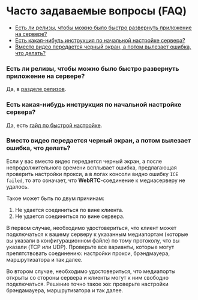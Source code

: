 # Часто задаваемые вопросы (FAQ)

- [Есть ли релизы, чтобы можно было быстро развернуть приложение на сервере?](#есть-ли-релизы-чтобы-можно-было-быстро-развернуть-приложение-на-сервере)
- [Есть какая-нибудь инструкция по начальной настройке сервера?](#есть-ли-релизы-чтобы-можно-было-быстро-развернуть-приложение-на-сервере)
- [Вместо видео передается черный экран, а потом вылезает ошибка, что делать?](#вместо-видео-передается-черный-экран-а-потом-вылезает-ошибка-что-делать)

### Есть ли релизы, чтобы можно было быстро развернуть приложение на сервере?

Да, в [разделе релизов](https://gitlab.com/SgAkErRu/nostromo/-/releases).

### Есть какая-нибудь инструкция по начальной настройке сервера?

Да, есть [гайд по быстрой настройке](SETUP.md#гайд-по-быстрой-настройке).

### Вместо видео передается черный экран, а потом вылезает ошибка, что делать?

Если у вас вместо видео передается черный экран, а после непродолжительного времени всплывает ошибка, предлагающая проверить настройки прокси, а в логах консоли видно ошибку `ICE failed`, то это означает, что **WebRTC**-соединение к медиасерверу не удалось.

Такое может быть по двум причинам:
1. Не удается соединиться по вине клиента.
2. Не удается соединиться по вине сервера.

В первом случае, необходимо удостовериться, что клиент может подключаться к вашему серверу к указанным медиапортам (которые вы указали в конфигурационном файле) по тому протоколу, что вы указали (TCP или UDP). Проверьте все варианты, которые могут препятствовать соединению: настройки прокси, брэндмауера, маршрутизатора и так далее.

Во втором случае, необходимо удостовериться, что медиапорты открыты со стороны сервера и клиенты могут к ним свободно подключаться. Решение точно такое же: проверьте настройки брэндамауера, маршрутизатора и так далее.
